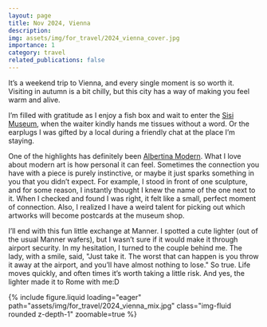 ```yaml
---
layout: page
title: Nov 2024, Vienna
description: 
img: assets/img/for_travel/2024_vienna_cover.jpg
importance: 1
category: travel
related_publications: false
---
```



It’s a weekend trip to Vienna, and every single moment is so worth it. Visiting in autumn is a bit chilly, but this city has a way of making you feel warm and alive.

I’m filled with gratitude as I enjoy a fish box and wait to enter the [Sisi Museum](https://www.sisimuseum-hofburg.at/en/), when the waiter kindly hands me tissues without a word. Or the earplugs I was gifted by a local during a friendly chat at the place I’m staying. 

One of the highlights has definitely been [Albertina Modern](https://www.albertina.at/en/). What I love about modern art is how personal it can feel. Sometimes the connection you have with a piece is purely instinctive, or maybe it just sparks something in you that you didn’t expect. For example, I stood in front of one sculpture, and for some reason, I instantly thought I knew the name of the one next to it. When I checked and found I was right, it felt like a small, perfect moment of connection. Also, I realized I have a weird talent for picking out which artworks will become postcards at the museum shop.

I’ll end with this fun little exchange at Manner. I spotted a cute lighter (out of the usual Manner wafers), but I wasn’t sure if it would make it through airport security. In my hesitation, I turned to the couple behind me. The lady, with a smile, said, "Just take it. The worst that can happen is you throw it away at the airport, and you’ll have almost nothing to lose."  So true. Life moves quickly, and often times it’s worth taking a little risk. And yes, the lighter made it to Rome with me:D

<div class="row mt-3">
    <div class="col-sm mt-3 mt-md-0">
        {% include figure.liquid loading="eager" path="assets/img/for_travel/2024_vienna_mix.jpg" class="img-fluid rounded z-depth-1" zoomable=true %}
    </div>
</div>
